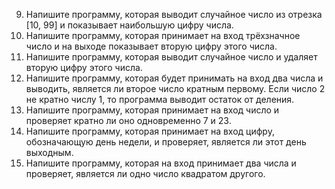 9. Напишите программу, которая выводит случайное число из отрезка [10, 99] и показывает наибольшую цифру числа.
10. Напишите программу, которая принимает на вход трёхзначное число и на выходе показывает вторую цифру этого числа.
11. Напишите программу, которая выводит случайное число и удаляет вторую цифру этого числа.
12. Напишите программу, которая будет принимать на вход два числа и выводить, является ли второе число кратным первому. 
    Если число 2 не кратно числу 1, то программа выводит остаток от деления.
14. Напишите программу, которая принимает на вход число и проверяет кратно ли оно одновременно 7 и 23.
15. Напишите программу, которая принимает на вход цифру, обозначающую день недели, и проверяет, является ли этот день выходным.
16. Напишите программу, которая на вход принимает два числа и проверяет, является ли одно число квадратом другого.
